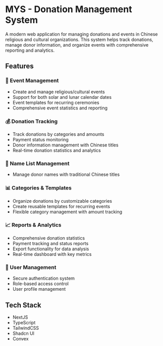 # MYS - Donation Management System

A modern web application for managing donations and events in Chinese religious and cultural organizations. This system helps track donations, manage donor information, and organize events with comprehensive reporting and analytics.

## Features

### 🎯 Event Management

- Create and manage religious/cultural events
- Support for both solar and lunar calendar dates
- Event templates for recurring ceremonies
- Comprehensive event statistics and reporting

### 💰 Donation Tracking

- Track donations by categories and amounts
- Payment status monitoring
- Donor information management with Chinese titles
- Real-time donation statistics and analytics

### 👥 Name List Management

- Manage donor names with traditional Chinese titles

### 📊 Categories & Templates

- Organize donations by customizable categories
- Create reusable templates for recurring events
- Flexible category management with amount tracking

### 📈 Reports & Analytics

- Comprehensive donation statistics
- Payment tracking and status reports
- Export functionality for data analysis
- Real-time dashboard with key metrics

### 🔐 User Management

- Secure authentication system
- Role-based access control
- User profile management

## Tech Stack

- NextJS
- TypeScript
- TailwindCSS
- Shadcn UI
- Convex
